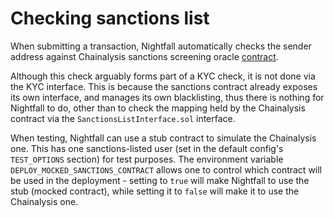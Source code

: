 # Checking sanctions list

When submitting a transaction, Nightfall automatically checks the sender address against Chainalysis sanctions screening oracle [contract](https://go.chainalysis.com/chainalysis-oracle-docs.html#:~:text=The%20Chainalysis%20oracle%20is%20a,included%20in%20a%20sanctions%20designation).

Although this check arguably forms part of a KYC check, it is not done via the KYC interface. This is because the sanctions contract already exposes its own interface, and manages its own blacklisting, thus there is nothing for Nightfall to do, other than to check the mapping held by the Chainalysis contract via the `SanctionsListInterface.sol` interface.

When testing, Nightfall can use a stub contract to simulate the Chainalysis one. This has one sanctions-listed user (set in the default config's `TEST_OPTIONS` section) for test purposes. The environment variable `DEPLOY_MOCKED_SANCTIONS_CONTRACT` allows one to control which contract will be used in the deployment - setting to `true` will make Nightfall to use the stub (mocked contract), while setting it to `false` will make it to use the Chainalysis one.
